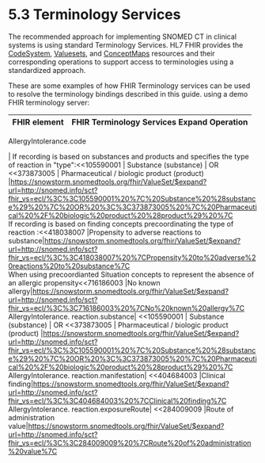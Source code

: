 # 5.3 Terminology Services

The recommended approach for implementing SNOMED CT in clinical systems is using standard Terminology Services. HL7 FHIR provides the [CodeSystem](https://build.fhir.org/codesystem.html), [Valuesets](https://build.fhir.org/valueset.html), and [ConceptMaps](https://build.fhir.org/conceptmap.html) resources and their corresponding operations to support access to terminologies using a standardized approach. 

These are some examples of how FHIR Terminology services can be used to resolve the terminology bindings described in this guide. using a demo FHIR terminology server:

**FHIR element**| **FHIR Terminology Services Expand Operation**  
---|---  
AllergyIntolerance.code  
  
  
| If recording is based on substances and products and specifies the type of reaction in "type":<<105590001 | Substance (substance) | OR <<373873005 | Pharmaceutical / biologic product (product) |<https://snowstorm.snomedtools.org/fhir/ValueSet/$expand?url=http://snomed.info/sct?fhir_vs=ecl/%3C%3C105590001%20%7C%20Substance%20%28substance%29%20%7C%20OR%20%3C%3C373873005%20%7C%20Pharmaceutical%20%2F%20biologic%20product%20%28product%29%20%7C>  
If recording is based on finding concepts precoordinating the type of reaction :<<418038007 |Propensity to adverse reactions to substance|<https://snowstorm.snomedtools.org/fhir/ValueSet/$expand?url=http://snomed.info/sct?fhir_vs=ecl/%3C%3C418038007%20%7CPropensity%20to%20adverse%20reactions%20to%20substance%7C>  
When using precoordianted Situation concepts to represent the absence of an allergic propensity<<716186003 |No known allergy|<https://snowstorm.snomedtools.org/fhir/ValueSet/$expand?url=http://snomed.info/sct?fhir_vs=ecl/%3C%3C716186003%20%7CNo%20known%20allergy%7C>  
AllergyIntolerance. reaction.substance| <<105590001 | Substance (substance) | OR <<373873005 | Pharmaceutical / biologic product (product) |<https://snowstorm.snomedtools.org/fhir/ValueSet/$expand?url=http://snomed.info/sct?fhir_vs=ecl/%3C%3C105590001%20%7C%20Substance%20%28substance%29%20%7C%20OR%20%3C%3C373873005%20%7C%20Pharmaceutical%20%2F%20biologic%20product%20%28product%29%20%7C>  
AllergyIntolerance. reaction.manifestation| <<404684003 |Clinical finding|<https://snowstorm.snomedtools.org/fhir/ValueSet/$expand?url=http://snomed.info/sct?fhir_vs=ecl/%3C%3C404684003%20%7CClinical%20finding%7C>  
AllergyIntolerance. reaction.exposureRoute| <<284009009 |Route of administration value|<https://snowstorm.snomedtools.org/fhir/ValueSet/$expand?url=http://snomed.info/sct?fhir_vs=ecl/%3C%3C284009009%20%7CRoute%20of%20administration%20value%7C>
